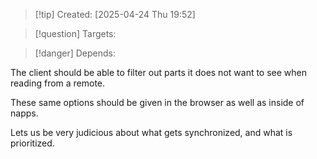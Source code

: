 
>[!tip] Created: [2025-04-24 Thu 19:52]

>[!question] Targets: 

>[!danger] Depends: 

The client should be able to filter out parts it does not want to see when reading from a remote.

These same options should be given in the browser as well as inside of napps.

Lets us be very judicious about what gets synchronized, and what is prioritized.